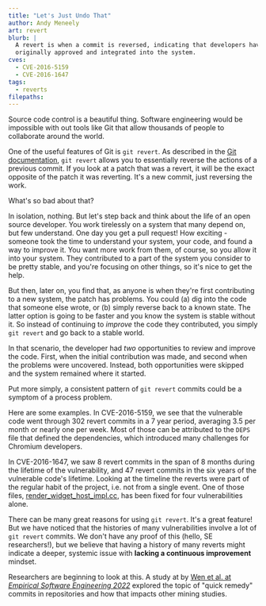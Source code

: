 ```yaml
---
title: "Let's Just Undo That"
author: Andy Meneely
art: revert
blurb: |
  A revert is when a commit is reversed, indicating that developers have decided to roll back changes that were
  originally approved and integrated into the system.
cves:
  - CVE-2016-5159
  - CVE-2016-1647
tags:
  - reverts
filepaths:
---
```


Source code control is a beautiful thing. Software engineering would be impossible with out tools like Git that allow thousands of people to collaborate around the world.

One of the useful features of Git is `git revert`. As described in the [Git documentation](https://git-scm.com/docs/git-revert), `git revert` allows you to essentially reverse the actions of a previous commit. If you look at a patch that was a revert, it will be the exact opposite of the patch it was reverting. It's a new commit, just reversing the work.

What's so bad about that?

In isolation, nothing. But let's step back and think about the life of an open source developer. You work tirelessly on a system that many depend on, but few understand. One day you get a pull request! How exciting - someone took the time to understand your system, your code, and found a way to improve it. You want more work from them, of course, so you allow it into your system. They contributed to a part of the system you consider to be pretty stable, and you're focusing on other things, so it's nice to get the help.

But then, later on, you find that, as anyone is when they're first contributing to a new system, the patch has problems. You could (a) dig into the code that someone else wrote, or (b) simply reverse back to a known state. The latter option is going to be faster and you know the system is stable without it. So instead of continuing to _improve_ the code they contributed, you simply `git revert` and go back to a stable world.

In that scenario, the developer had _two_ opportunities to review and improve the code. First, when the initial contribution was made, and second when the problems were uncovered. Instead, both opportunities were skipped and the system remained where it started.

Put more simply, a consistent pattern of `git revert` commits could be a symptom of a process problem.

Here are some examples. In CVE-2016-5159, we see that the vulnerable code went through 302 revert commits in a 7 year period, averaging 3.5 per month or nearly one per week. Most of those can be attributed to the `DEPS` file that defined the dependencies, which introduced many challenges for Chromium developers.

In CVE-2016-1647, we saw 8 revert commits in the span of 8 months during the lifetime of the vulnerability, and 47 revert commits in the six years of the vulnerable code's lifetime. Looking at the timeline the reverts were part of the regular habit of the project, i.e. not from a single event. One of those files, [render_widget_host_impl.cc](/filepaths/chromium-content-browser-renderer_host-render_widget_host_impl-cc), has been fixed for four vulnerabilities alone.

There can be many great reasons for using `git revert`. It's a great feature! But we have noticed that the histories of many vulnerabilities involve a lot of `git revert` commits. We don't have any proof of this (hello, SE researchers!), but we believe that having a history of many reverts might indicate a deeper, systemic issue with  **lacking a continuous improvement** mindset.

Researchers are beginning to look at this. A study at by [Wen et al. at _Empirical Software Engineering 2022_](https://link.springer.com/article/10.1007/s10664-021-10051-z) explored the topic of "quick remedy" commits in repositories and how that impacts other mining studies.